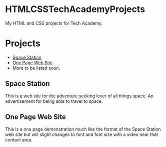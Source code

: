 # HTMLCSSTechAcademyProjects
My HTML and CSS projects for Tech Academy.

# Projects
- [Space Station](https://github.com/Kelinz74/HTMLCSSTechAcademyProjects/tree/085eedd314f50790bb684b7884bb9d6002807c70/Space_Station_Project)
- [One Page Web Site](https://github.com/Kelinz74/HTMLCSSTechAcademyProjects/blob/085eedd314f50790bb684b7884bb9d6002807c70/Basic_HTML_and_CSS/one_page_website.html)
- More to be listed soon.

## Space Station
  This is a web site for the adventure seeking lover of all things space.  An advertisement for being able to travel to space.
  
## One Page Web Site
  This is a one page demonstration much like the format of the Space Station web site but will slight changes to font and font size with a video near that contact area.
